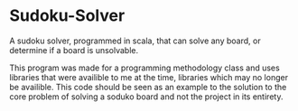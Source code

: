 # Sudoku-Solver
A sudoku solver, programmed in scala, that can solve any board, or determine if a board is unsolvable.


This program was made for a programming methodology class and uses libraries that were availible to me at the time, libraries
which may no longer be availible. 
This code should be seen as an example to the solution to the core problem of solving a soduko board and not the project
in its entirety. 
